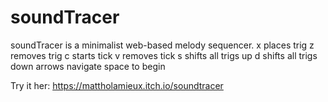# soundTracer
soundTracer is a minimalist web-based melody sequencer. 
x places trig
z removes trig
    c starts tick
    v removes tick
    s shifts all trigs up
    d shifts all trigs down
    arrows navigate
    space to begin
    
Try it her: https://mattholamieux.itch.io/soundtracer

